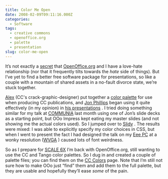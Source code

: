 ```yaml
---
title: Color Me Open
date: 2008-02-09T09:11:16.000Z
categories:
  - Software
tags:
  - creative commons
  - openoffice.org
  - palette
  - presentation
slug: color-me-open
---
```

It’s not exactly a [secret][1]  that [OpenOffice.org][2]  and I have a love-hate relationship (nor that it frequently tilts towards the _hate_ side of things). But I’ve yet to find a better free software package for presentations, so like a couple with a mountain of shared assets in a no-fault divorce state, we’re stuck together.

[Alex][3]  (CC's crack-graphic-designer) put together a [color palette][4]  for use when producing CC publications, and [Jon Phillips][5]  began using it quite effectively (in my opinion) in [his presentations][6] . I tried doing something similar for my talk at [COMMUNIA][7]  last month using one of Jon’s slide decks as a starting point, but OOo Impress kept eating my master slides (and not showing me the actual colors used). So I jumped over to [Slidy][8] . The results were mixed: I was able to explicitly specify my color choices in CSS, but when I went to present the fact I had designed the talk on my [Eee PC][9]  at a wonky resolution ([WVGA][10] ) caused lots of font weirdness.

So as I prepare for [SCALE 6X][11]  I’m back with OpenOffice.org, still wanting to use the CC and Tango color palettes. So I dug in and created a couple of palette files; you can find them on the [CC Colors][4]  page. Note that I’m still not sure how to make OOo just “find” them and add them to the full palette, but they are usable and hopefully they’ll ease _some_ of the pain.



 [1]: http://yergler.net/blog/2006/09/25/its-not-a-steaming-pile-of-shit-per-se/
 [2]: http://openoffice.org
 [3]: http://creativecommons.org/about/people#51
 [4]: http://wiki.creativecommons.org/Colors
 [5]: http://creativecommons.org/about/people#53
 [6]: http://www.slideshare.net/rejon
 [7]: http://ws1-2008.communia-project.eu/
 [8]: http://www.w3.org/Talks/Tools/Slidy/
 [9]: http://en.wikipedia.org/wiki/ASUS_Eee_PC
 [10]: http://en.wikipedia.org/wiki/Wide_VGA
 [11]: http://www.socallinuxexpo.org/scale6x/
